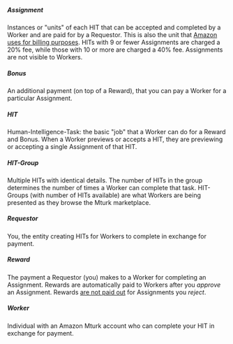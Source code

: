 ##### Assignment

Instances or "units" of each HIT that can be accepted and completed by a Worker and are paid for by a Requestor. This is also the unit that [Amazon uses for billing purposes](https://www.mturk.com/pricing). HITs with 9 or fewer Assignments are charged a 20% fee, while those with 10 or more are charged a 40% fee. Assignments are not visible to Workers.

##### Bonus

An additional payment (on top of a Reward), that you can pay a Worker for a particular Assignment.

##### HIT

Human-Intelligence-Task: the basic "job" that a Worker can do for a Reward and Bonus. When a Worker previews or accepts a HIT, they are previewing or accepting a single Assignment of that HIT.

##### HIT-Group

Multiple HITs with identical details. The number of HITs in the group determines the number of times a Worker can complete that task. HIT-Groups (with number of HITs available) are what Workers are being presented as they browse the Mturk marketplace.

##### Requestor

You, the entity creating HITs for Workers to complete in exchange for payment.

##### Reward

The payment a Requestor (you) makes to a Worker for completing an Assignment. Rewards are automatically paid to Workers after you *approve* an Assignment. Rewards [are not paid out](https://www.mturk.com/help#how_fees_cost_computed) for Assignments you *reject*.

##### Worker

Individual with an Amazon Mturk account who can complete your HIT in exchange for payment.


